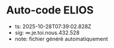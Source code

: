 # Auto-code ELIOS
- ts: 2025-10-28T07:39:02.828Z
- sig: ∞.je.toi.nous.432.528
- note: fichier généré automatiquement